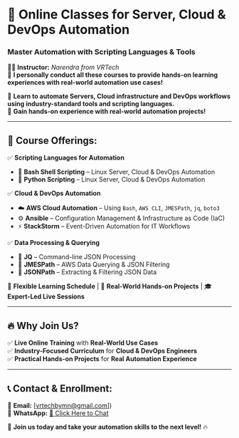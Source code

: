 # 🚀 Online Classes for Server, Cloud & DevOps Automation
### **Master Automation with Scripting Languages & Tools**

👨‍💻 **Instructor:** *Narendra from VRTech*  
🔹 **I personally conduct all these courses to provide hands-on learning experiences with real-world automation use cases!** 

🔹 **Learn to automate Servers, Cloud infrastructure and DevOps workflows using industry-standard tools and scripting languages.**  
🔹 **Gain hands-on experience with real-world automation projects!**  

---

## 📌 Course Offerings:
✅ **Scripting Languages for Automation**  
   - 🐧 **Bash Shell Scripting** – Linux Server, Cloud & DevOps Automation  
   - 🐍 **Python Scripting** – Linux Server, Cloud & DevOps Automation  

✅ **Cloud & DevOps Automation**  
   - ☁️ **AWS Cloud Automation** – Using `Bash`, `AWS CLI`, `JMESPath`, `jq`, `boto3`
   - ⚙️ **Ansible** – Configuration Management & Infrastructure as Code (IaC)  
   - ⚡ **StackStorm** – Event-Driven Automation for IT Workflows  

✅ **Data Processing & Querying**  
   - 📌 **JQ** – Command-line JSON Processing  
   - 📌 **JMESPath** – AWS Data Querying & JSON Filtering  
   - 📌 **JSONPath** – Extracting & Filtering JSON Data  

📅 **Flexible Learning Schedule** | 🎯 **Real-World Hands-on Projects** | 🎓 **Expert-Led Live Sessions**  

---

## 🔥 Why Join Us?
✅ **Live Online Training** with **Real-World Use Cases**  
✅ **Industry-Focused Curriculum** for **Cloud & DevOps Engineers**  
✅ **Practical Hands-on Projects** for **Real Automation Experience**  

---

## 📞 Contact & Enrollment:
📧 **Email:** [vrtechbymn@gmail.com])  
📱 **WhatsApp:** [📩 Click Here to Chat](https://wa.me/+91-9700462287)  


🚀 **Join us today and take your automation skills to the next level!** 🔥
